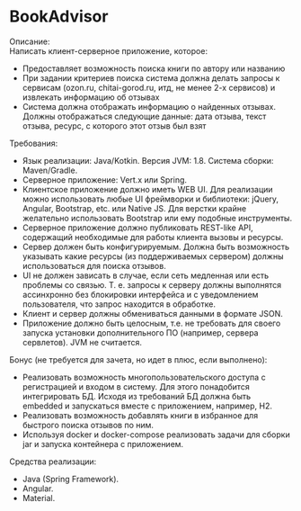 # BookAdvisor
Описание:  
Написать клиент-серверное приложение, которое:
- Предоставляет возможность поиска книги по автору или названию
- При задании критериев поиска система должна делать запросы к сервисам (ozon.ru, chitai-gorod.ru, итд, не менее 2-х сервисов) и извлекать информацию об отзывах
- Система должна отображать информацию о найденных отзывах. Должны отображаться следующие данные: дата отзыва, текст отзыва, ресурс, с которого этот отзыв был взят

Требования:
- Язык реализации: Java/Kotkin. Версия JVM: 1.8. Система сборки: Maven/Gradle. 
- Серверное приложение: Vert.x или Spring.
- Клиентское приложение должно иметь WEB UI. Для реализации можно использовать любые UI фреймворки и библиотеки: jQuery, Angular, Bootstrap, etc. или Native JS. Для верстки крайне желательно использовать Bootstrap или ему подобные инструменты.
- Серверное приложение должно публиковать REST-like API, содержащий необходимые для работы клиента вызовы и ресурсы.
- Сервер должен быть конфигурируемым. Должна быть возможность указывать какие ресурсы (из поддерживаемых сервером) должны использоваться для поиска отзывов.
- UI не должен зависать в случае, если сеть медленная или есть проблемы со связью. Т. е. запросы к серверу должны выполнятся ассинхронно без блокировки интерфейса и с уведомлением пользователя, что запрос находится в обработке.
- Клиент и сервер должны обмениваться данными в формате JSON.
- Приложение должно быть целосным, т.е. не требовать для своего запуска установки дополнительного ПО (например, сервера сервлетов). JVM не считается.

Бонус (не требуется для зачета, но идет в плюс, если выполнено):

- Реализовать возможность многопользовательского доступа с регистрацией и входом в систему. Для этого понадобится интегрировать БД. Исходя из требований БД должна быть embedded и запускаться вместе с приложением, например, H2.
- Реализовать возможность добавлять книги в избранное для быстрого поиска отзывов по ним.
- Используя docker и docker-compose реализовать задачи для сборки jar и запуска контейнера с приложением.

Средства реализации:
- Java (Spring Framework).
- Angular.
- Material.